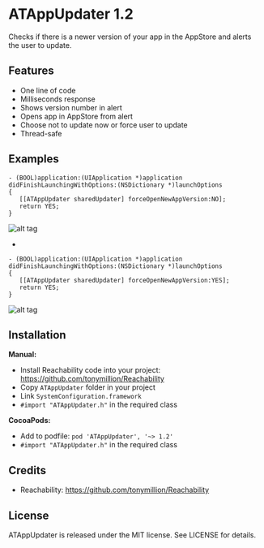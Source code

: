 # ATAppUpdater 1.2
Checks if there is a newer version of your app in the AppStore and alerts the user to update.

## Features

- One line of code
- Milliseconds response
- Shows version number in alert
- Opens app in AppStore from alert
- Choose not to update now or force user to update
- Thread-safe

## Examples

````objc
- (BOOL)application:(UIApplication *)application didFinishLaunchingWithOptions:(NSDictionary *)launchOptions
{
   [[ATAppUpdater sharedUpdater] forceOpenNewAppVersion:NO];
   return YES;
}
````
![alt tag](http://www.apptality.co.za/images/github/ATAppUpdater1.png)

-

````objc
- (BOOL)application:(UIApplication *)application didFinishLaunchingWithOptions:(NSDictionary *)launchOptions
{
   [[ATAppUpdater sharedUpdater] forceOpenNewAppVersion:YES];
   return YES;
}
````
![alt tag](http://www.apptality.co.za/images/github/ATAppUpdater2.png)

## Installation

**Manual:**

- Install Reachability code into your project: <https://github.com/tonymillion/Reachability>
- Copy `ATAppUpdater` folder in your project
- Link `SystemConfiguration.framework`
- `#import "ATAppUpdater.h"` in the required class

**CocoaPods:**

- Add to podfile: `pod 'ATAppUpdater', '~> 1.2'`
- `#import "ATAppUpdater.h"` in the required class

## Credits

- Reachability: <https://github.com/tonymillion/Reachability>

## License

ATAppUpdater is released under the MIT license. See LICENSE for details.
